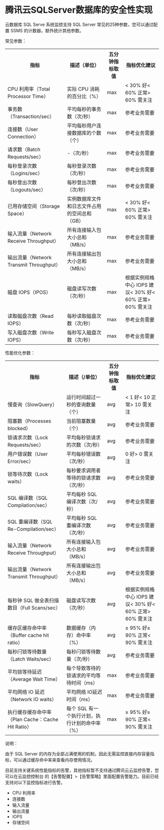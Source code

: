 # 腾讯云SQLServer数据库的安全性实现
云数据库 SQL Serve 系统监控支持 SQL Server 常见的25种参数，您可以通过配置 SSMS 的计数器，额外统计其他参数。

常见参数：
<table>
    <tr>
        <th>指标</th>
        <th>描述（单位）</th>
        <th>五分钟指标取值</th>
        <th>指标优化建议</th>
    </tr>
    <tr>
        <td>CPU 利用率（Total Processor Time）</td>
        <td>实际 CPU 消耗的百分比（%）</td>
        <td>max</td>
        <td>< 30% 好< 60% 正常> 60% 需关注</td>
    </tr>
    <tr>
        <td>事务数（Transaction/sec）</td>
        <td>平均每秒的事务数（次/秒）</td>
        <td>max</td>
        <td>参考业务需要</td>
    </tr>
    <tr>
        <td>连接数（User Connection）</td>
        <td>平均每秒用户连接数据库的个数（个）</td>
        <td>max</td>
        <td>参考业务需要</td>
    </tr>
    <tr>
        <td>请求数（Batch Requests/sec）</td>
        <td>-（次/秒）</td>
        <td>max</td>
        <td>参考业务需要</td>
    </tr>
    <tr>
        <td>每秒登录次数（Logins/sec）</td>
        <td>每秒登录次数（次/秒）</td>
        <td>max</td>
        <td>参考业务需要</td>
    </tr>
    <tr>
        <td>每秒登出次数（Logouts/sec）</td>
        <td>每秒登出次数（次/秒）</td>
        <td>max</td>
        <td>参考业务需要</td>
    </tr>
    <tr>
        <td>已用存储空间（Storage Space）</td>
        <td>实例数据库文件和日志文件占用的空间总和（GB）</td>
        <td>max</td>
        <td>< 30% 好< 60% 正常> 60% 需关注</td>
    </tr>
    <tr>
        <td>输入流量（Network Receive Throughput）</td>
        <td>所有连接输入包大小总和（MB/s）</td>
        <td>max</td>
        <td>参考业务需要</td>
    </tr>
    <tr>
        <td>输出流量（Network Transmit Throughput）</td>
        <td>所有连接输出包大小总和（MB/s）</td>
        <td>max</td>
        <td>参考业务需要</td>
    </tr>
    <tr>
        <td>磁盘 IOPS（IPOS）</td>
        <td>磁盘读写次数（次/秒）</td>
        <td>max</td>
        <td>根据实例规格中心 IOPS 建议< 30% 好< 60% 正常> 60% 需关注</td>
    </tr>
    <tr>
        <td>读取磁盘次数（Read IOPS）</td>
        <td>每秒读取磁盘次数（次/秒）</td>
        <td>max</td>
        <td>参考业务需要</td>
    </tr>
    <tr>
        <td>写入磁盘次数（Write IOPS）</td>
        <td>每秒写入磁盘次数（次/秒）</td>
        <td>max</td>
        <td>参考业务需要</td>
    </tr>
</table>
性能优化参数：
<table>
    <tr>
        <th>指标</th>
        <th>描述（/单位）</th>
        <th>五分钟指标取值</th>
        <th>指标优化建议</th>
    </tr>
    <tr>
       <td>慢查询（SlowQuery）</td> 
       <td>运行时间超过一秒的查询数量（个）</td> 
       <td>avg</td> 
       <td>< 1 好< 10 正常> 10 需关注</td> 
    </tr>
    <tr>
       <td>阻塞数（Processes blocked）</td> 
       <td>当前阻塞数量（个）</td> 
       <td>avg</td> 
       <td>参考业务需要</td> 
    </tr>
    <tr>
       <td>锁请求次数（Lock Requests/sec）</td> 
       <td>平均每秒锁请求的次数（次/秒）</td> 
       <td>avg</td> 
       <td>参考业务需要</td> 
    </tr>
    <tr>
       <td>用户错误数（User Error/sec）</td> 
       <td>平均每秒错误数（次/秒）</td> 
       <td>avg</td> 
       <td>0 好> 0 需关注</td> 
    </tr>
    <tr>
       <td>锁等待次数（Lock waits）</td> 
       <td>每秒要求调用者等待的锁请求数（次/秒）</td> 
       <td>avg</td> 
       <td>参考业务需要</td> 
    </tr>
    <tr>
       <td>SQL 编译数（SQL Compilation/sec）</td> 
       <td>平均每秒 SQL 编译次数（次/秒）</td> 
       <td>avg</td> 
       <td>参考业务需要</td> 
    </tr>
    <tr>
       <td>SQL 重编译数（SQL Re-Compilation/sec）</td> 
       <td>平均每秒 SQL 重编译次数（次/秒）</td> 
       <td>avg</td> 
       <td>参考业务需要</td> 
    </tr>
    <tr>
       <td>输入流量（Network Receive Throughput）</td> 
       <td>所有连接输入包大小总和（MB/s）</td> 
       <td>avg</td> 
       <td>参考业务需要</td> 
    </tr>
    <tr>
       <td>输出流量（Network Transmit Throughput）</td> 
       <td>所有连接输出包大小总和（MB/s）</td> 
       <td>avg</td> 
       <td>参考业务需要</td> 
    </tr>
    <tr>
       <td>每秒钟 SQL 做全表扫描数目（Full Scans/sec）</td> 
       <td>磁盘读写次数（次/秒）</td> 
       <td>avg</td> 
       <td>根据实例规格中心 IOPS 建议< 30% 好< 60% 正常> 60% 需关注</td> 
    </tr>
    <tr>
       <td>缓存区缓存命中率（Buffer cache hit ratio）</td> 
       <td>数据缓存（内存）命中率（%）</td> 
       <td>avg</td> 
       <td>≥ 95% 好≥ 90% 正常< 90% 需关注</td> 
    </tr>
    <tr>
       <td>每秒闩锁等待数量（Latch Waits/sec）</td> 
       <td>每秒闩锁等待数量（次/秒）</td> 
       <td>avg</td> 
       <td>参考业务需要</td> 
    </tr>
    <tr>
       <td>平均锁等待延迟（Average Wait Time）</td> 
       <td>每个导致等待的锁请求的平均等待时间（ms）</td> 
       <td>max</td> 
       <td>参考业务需要</td> 
    </tr>
    <tr>
       <td>平均网络 IO 延迟（Network IO waits）</td> 
       <td>平均网络 IO延迟时间（ms）</td> 
       <td>max</td> 
       <td>参考业务需要</td> 
    </tr>
    <tr>
       <td>执行缓存缓存命中率（Plan Cache：Cache Hit Ratio）</td> 
       <td>每个 SQL 有一个执行计划，执行计划的命中率（%）</td> 
       <td>max</td> 
       <td>≥ 95% 好≥ 90% 正常< 90% 需关注</td> 
    </tr>
</table>
说明：

由于 SQL Server 的内存为全部占满使用的机制，因此无需监控直接内存容量指标，可以通过缓存命中率来查看内存使用情况。

目前支持关键系统性能指标的告警，其他指标暂不支持通过腾讯云云监控告警，您可以在云监控控制台 的【告警配置】>【告警策略】里面配置告警能力。目前已经支持对以下监控指标进行告警。
<ul>
    <li>CPU 利用率</li>
    <li>连接数</li>
    <li>输入流量</li>
    <li>输出流量</li>
    <li>IOPS</li>
    <li>存储空间</li>
</ul>